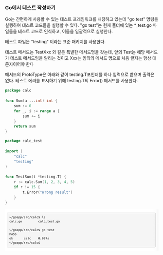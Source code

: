### Go에서 테스트 작성하기 

Go는 간편하게 사용할 수 있는 테스트 프레임워크를 내장하고 있는데 "go test" 명령을 실행하여
테스트 코드들을 실행할 수 있다. "go test"는 현재 폴더에 있는 *_test.go 파일들을 테스트 코드로
인식하고, 이들을 일괄적으로 실행한다. 

테스트 파일은 "testing" 이라는 표준 패키지를 사용한다. 

테스트 메서드는 TestXxx 와 같은 특별한 메서드명을 갖는데, 앞의 Test는 해당 메서드가 
테스트 메서드임을 알리는 것이고 Xxx는 임의의 메서드 명으로 처음 글자는 항상 대문자이어야 한다

메서드의 ProtoType은 아래와 같이 testing.T포인터를 하나 입력으로 받으며 출력은 없다.
테스트 에러를 표시하기 위해 testing.T의 Error() 메서드를 사용한다.

```go
package calc

func Sum(a ...int) int {
    sum := 0
    for _, i := range a {
        sum += i
    }
    return sum
}
```

```go
package calc_test

import (
    "calc"
    "testing"
)

func TestSum(t *testing.T) {
    r := calc.Sum(1, 2, 3, 4, 5)
    if r != 15 {
        t.Error("Wrong result")
    }
}
```

![img.png](img.png)

